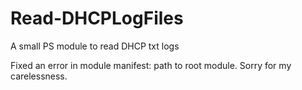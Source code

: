 # Read-DHCPLogFiles
A small PS module to read DHCP txt logs

Fixed an error in module manifest: path to root module. Sorry for my carelessness.
